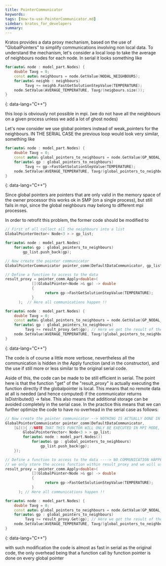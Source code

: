 ```yaml
---
title: PointerCommunicator
keywords: 
tags: [How-to-use-PointerCommunicator.md]
sidebar: kratos_for_developers
summary: 
---
```


Kratos provides a data proxy mechanism, based on the use of "GlobalPointers" to simplify communications involving non local data.
To understand the mechanism, let's consider a local loop to take the average of neighbours nodes for each node.
In serial it looks something like

```cpp
for(auto& node : model_part.Nodes) {
    double Tavg = 0;
    const auto& neighbours = node.GetValue(NODAL_NEIGHBOURS);
    for(auto& neighb : neighbours)
         Tavg += neighb.FastGetSolutionStepValue(TEMPERATURE);
    node.SetValue(AVERAGE_TEMPERATURE, Tavg/(neigbours.size());
}
```
{: data-lang="C++"}

this loop is obviously not possible in mpi. (we do not have all the neighbours on a given process unless we add a lot of ghost nodes)

Let's now consider we use global pointers instead of weak_pointers for the neighbours. IN THE SERIAL CASE the previous loop would look very similar, something like

```cpp
for(auto& node : model_part.Nodes) {
    double Tavg = 0;
    const auto& global_pointers_to_neighbours = node.GetValue(GP_NODAL_NEIGHBOURS);
    for(auto& gp : global_pointers_to_neighbours)
         Tavg += gp->FastGetSolutionStepValue(TEMPERATURE);
    node.SetValue(AVERAGE_TEMPERATURE, Tavg/(global_pointers_to_neighbours.size());
}
```
{: data-lang="C++"}

Since global pointers are pointers that are only valid in the memory space of the owner processor
this works ok in SMP (on a single process), but still fails in mpi, since the global neighbours may belong to different mpi processes.

In order to retrofit this problem, the former code should be modified to

```cpp
// First of all collect all the neighbours into a list
GlobalPointerVector< Node<3 > > gp_list;

for(auto& node : model_part.Nodes)
    for(auto& gp : global_pointers_to_neighbours)
        gp_list.push_back(gp);

// Now create the pointer communicator
GlobalPointerCommunicator pointer_comm(DefaultDataCommunicator, gp_list); // Here we prepare the communication

// Define a function to access to the data
result_proxy = pointer_comm.Apply<double>(
            [](GlobalPointer<Node >& gp) -> double
            {
                  return gp->FastGetSolutionStepValue(TEMPERATURE);
            }
      );  // Here all communications happen !!

for(auto& node : model_part.Nodes) {
    double Tavg = 0;
    const auto& global_pointers_to_neighbours = node.GetValue(GP_NODAL_NEIGHBOURS);
    for(auto& gp : global_pointers_to_neighbours)
         Tavg += result_proxy.Get(gp); // Here we get the result of the application of the function onto gp. This is so BOTH for LOCAL GPs and for REMOTE GPs
    node.SetValue(AVERAGE_TEMPERATURE, Tavg/(global_pointers_to_neighbours.size());
}
```
{: data-lang="C++"}

The code is of course a little more verbose, nevertheless all the communication is hidden in the Apply function (and in the constructor), and the use if still more or less similar to the original serial code.

Aside of this, the code can be made to be still efficient in serial. The point here is that the function "get" of the "result_proxy" is actually executing the function directly if the globalpointer is local. This means that no remote data at all is needed (and hence computed) if the communicator returns IsDistributed() -> false.
This also means that additional storage can be avoided completely in the serial case.
In the practice this means that we can further optimize the code to have no overhead in the serial case as follows:

```cpp
// Now create the pointer communicator --> NOTHING IS ACTUALLY DONE IN THE SERIAL CASE!
GlobalPointerCommunicator pointer_comm(DefaultDataCommunicator, 
    [&](){ //NOTE THAT THIS FUNCTOR WILL ONLY BE EXECUTED IN MPI MODE, it has no overhead in serial!!
        GlobalPointerVector< Node<3 > > gp_list;        
        for(auto& node : model_part.Nodes())
            for(auto& gp : global_pointers_to_neighbours)
                gp_list.push_back(gp);
    }); 

// Define a function to access to the data ----> NO COMMUNICATION HAPPENS IN THE SERIAL CASE
// we only store the access function within result_proxy and we will use it on every "Get" call
result_proxy = pointer_comm.Apply<double>(
            [](GlobalPointer<Node >& gp) -> double
            {
                  return gp->FastGetSolutionStepValue(TEMPERATURE);
            }
      ); // Here all communications happen !!

for(auto& node : model_part.Nodes) {
    double Tavg = 0;
    const auto& global_pointers_to_neighbours = node.GetValue(GP_NODAL_NEIGHBOURS);
    for(auto& gp : global_pointers_to_neighbours)
         Tavg += result_proxy.Get(gp); // Here we get the result of the application of the function onto gp. This is so BOTH for LOCAL GPs and for REMOTE GPs
    node.SetValue(AVERAGE_TEMPERATURE, Tavg/(global_pointers_to_neighbours.size());
}
```
{: data-lang="C++"}

with such modification the code is almost as fast in serial as the original code, the only overhead being that a function call by function pointer is done on every global pointer

